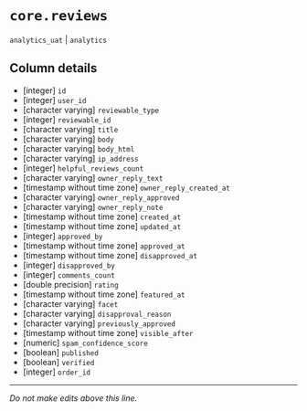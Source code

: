 # `core.reviews`
`analytics_uat` | `analytics`

## Column details
* [integer]   `id`
* [integer]   `user_id`
* [character varying] `reviewable_type`
* [integer]   `reviewable_id`
* [character varying] `title`
* [character varying] `body`
* [character varying] `body_html`
* [character varying] `ip_address`
* [integer]   `helpful_reviews_count`
* [character varying] `owner_reply_text`
* [timestamp without time zone] `owner_reply_created_at`
* [character varying] `owner_reply_approved`
* [character varying] `owner_reply_note`
* [timestamp without time zone] `created_at`
* [timestamp without time zone] `updated_at`
* [integer]   `approved_by`
* [timestamp without time zone] `approved_at`
* [timestamp without time zone] `disapproved_at`
* [integer]   `disapproved_by`
* [integer]   `comments_count`
* [double precision] `rating`
* [timestamp without time zone] `featured_at`
* [character varying] `facet`
* [character varying] `disapproval_reason`
* [character varying] `previously_approved`
* [timestamp without time zone] `visible_after`
* [numeric]   `spam_confidence_score`
* [boolean]   `published`
* [boolean]   `verified`
* [integer]   `order_id`

-------------------------------------------------------------------------------
*Do not make edits above this line.*
